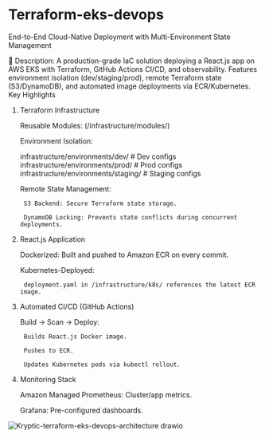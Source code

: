 # Terraform-eks-devops
End-to-End Cloud-Native Deployment with Multi-Environment State Management

🚀 Description:
A production-grade IaC solution deploying a React.js app on AWS EKS with Terraform, GitHub Actions CI/CD, and observability. Features environment isolation (dev/staging/prod), remote Terraform state (S3/DynamoDB), and automated image deployments via ECR/Kubernetes.
Key Highlights
1. Terraform Infrastructure

    Reusable Modules: (/infrastructure/modules/)

    Environment Isolation:

    infrastructure/environments/dev/     # Dev configs <br />
    infrastructure/environments/prod/    # Prod configs <br />
    infrastructure/environments/staging/ # Staging configs <br />

    Remote State Management:

        S3 Backend: Secure Terraform state storage.

        DynamoDB Locking: Prevents state conflicts during concurrent deployments.

2. React.js Application

    Dockerized: Built and pushed to Amazon ECR on every commit.

    Kubernetes-Deployed:

        deployment.yaml in /infrastructure/k8s/ references the latest ECR image.

3. Automated CI/CD (GitHub Actions)

    Build → Scan → Deploy:

        Builds React.js Docker image.

        Pushes to ECR.

        Updates Kubernetes pods via kubectl rollout.

4. Monitoring Stack

    Amazon Managed Prometheus: Cluster/app metrics.

    Grafana: Pre-configured dashboards.

![Kryptic-terraform-eks-devops-architecture drawio](https://github.com/user-attachments/assets/82af8fdf-6b75-4c17-bef4-9f2a1c5810d8)
